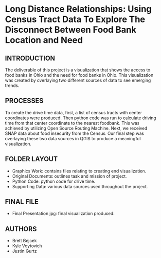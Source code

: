 # Long Distance Relationships: Using Census Tract Data To Explore The Disconnect Between Food Bank Location and Need

INTRODUCTION
-------

The deliverable of this project is a visualization that shows the access to food banks in Ohio and the need for food banks in Ohio. This visualization was created by overlaying two different sources of data to see emerging trends.

PROCESSES
-------

To create the drive time data, first, a list of census tracts with center coordinates were produced. Then python code was run to calculate driving time from that center coordinate to the nearest foodbank. This was achieved by utilizing Open Source Routing Machine. Next, we received SNAP data about food insecurity from the Census. Our final step was overlaying these two data sources in QGIS to produce a meaningful visualization.

FOLDER LAYOUT
-------

* Graphics Work: contains files relating to creating end visualization.
* Original Documents: outlines task and mission of project.
* Python Code: python code for drive time.
* Supporting Data: various data sources used throughout the project.

FINAL FILE
-------

* Final Presentation.jpg: final visualization produced.

AUTHORS
-------
* Brett Bejcek
* Kyle Voytovich
* Justin Gurtz

